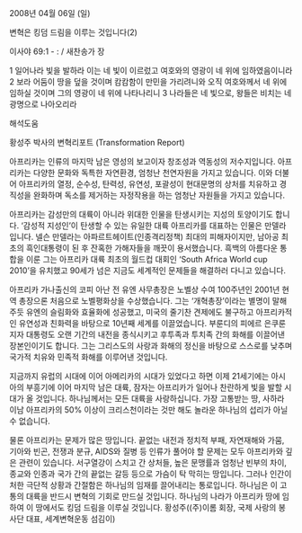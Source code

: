 2008년 04월 06일 (일)

변혁은 킹덤 드림을 이루는 것입니다(2)



이사야 69:1 - : / 새찬송가  장


1 일어나라 빛을 발하라 이는 네 빛이 이르렀고 여호와의 영광이 네 위에 임하였음이니라 2 보라 어둠이 땅을 덮을 것이며 캄캄함이 만민을 가리려니와 오직 여호와께서 네 위에 임하실 것이며 그의 영광이 네 위에 나타나리니 3 나라들은 네 빛으로, 왕들은 비치는 네 광명으로 나아오리라

해석도움





황성주 박사의 변혁리포트 (Transformation Report)

아프리카는 인류의 마지막 남은 영성의 보고이자 창조성과 역동성의 저수지입니다. 아프리카는 다양한 문화와 독특한 자연환경, 엄청난 천연자원을 가지고 있습니다. 이와 더불어 아프리카의 열정, 순수성, 탄력성, 유연성, 포괄성이 현대문명의 상처를 치유하고 경직성을 완화하며 독소를 제거하는 자정작용을 하는 엄청난 자원들을 가지고 있습니다. 

아프리카는 감성만의 대륙이 아니라 위대한 인물을 탄생시키는 지성의 토양이기도 합니다. ‘감성적 지성인’이 탄생할 수 있는 유일한 대륙 아프리카를 대표하는 인물은 만델라입니다. 넬슨 만델라는 아파르트헤이트(인종격리정책) 최대의 피해자이지만, 남아공 최초의 흑인대통령이 된 후 잔혹한 가해자들을 깨끗이 용서했습니다. 흑백의 아름다운 통합을 이룬 그는 아프리카 대륙 최초의 월드컵 대회인 ‘South Africa World cup 2010’을 유치했고 90세가 넘은 지금도 세계적인 문제들을 해결하러 다니고 있습니다. 

아프리카 가나출신의 코피 아난 전 유엔 사무총장은 노벨상 수여 100주년인 2001년 현역 총장으론 처음으로 노벨평화상을 수상했습니다. 그는 ‘개혁총장’이라는 별명이 말해주듯 유엔의 슬림화와 효율화에 성공했고, 미국의 줄기찬 견제에도 불구하고 아프리카적인 유연성과 친화력을 바탕으로 10년째 세계를 이끌었습니다. 부룬디의 피에르 은쿠룬지자 대통령도 오랜 기간의 내전을 종식시키고 후투족과 투치족 간의 화해를 이끌어낸 장본인이기도 합니다. 그는 그리스도의 사랑과 화해의 정신을 바탕으로 스스로를 낮추며 국가적 치유와 민족적 화해를 이루어낸 것입니다. 

지금까지 유럽의 시대에 이어 아메리카의 시대가 있었다고 하면 이제 21세기에는 아시아의 부흥기에 이어 마지막 남은 대륙, 잠자는 아프리카가 일어나 찬란하게 빛을 발할 시대가 올 것입니다. 하나님께서는 모든 대륙을 사랑하십니다. 가장 고통받는 땅, 사하라 이남 아프리카의 50% 이상이 크리스천이라는 것만 해도 놀라운 하나님의 섭리가 아닐 수 없습니다. 

물론 아프리카는 문제가 많은 땅입니다. 끝없는 내전과 정치적 부패, 자연재해와 가뭄, 기아와 빈곤, 전쟁과 분규, AIDS와 질병 등 인류가 풀어야 할 문제는 모두 아프리카와 깊은 관련이 있습니다. 서구열강이 스치고 간 상처들, 높은 문맹률과 엄청난 빈부의 차이, 종교와 인종과 국가 간의 끝없는 갈등 등으로 가슴이 탁 막히는 땅입니다. 그러나 인간이 처한 극단적 상황과 간절함은 하나님의 임재를 끌어내리는 통로입니다. 하나님은 이 고통의 대륙을 반드시 변혁의 기회로 만드실 것입니다. 하나님의 나라가 아프리카 땅에 임하여 이 땅에서도 킹덤 드림을 이루실 것입니다. 
황성주((주)이롬 회장, 국제 사랑의 봉사단 대표, 세계변혁운동 섬김이)